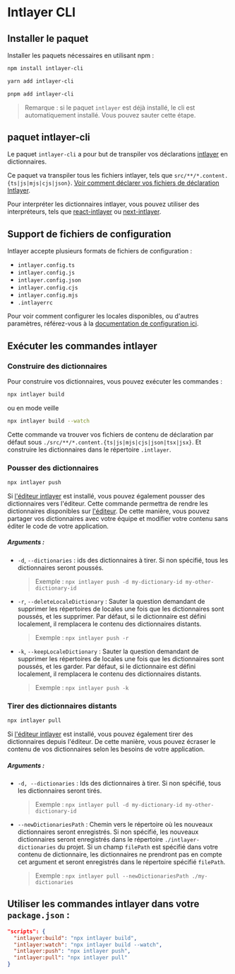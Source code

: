 # Intlayer CLI

## Installer le paquet

Installer les paquets nécessaires en utilisant npm :

```bash
npm install intlayer-cli
```

```bash
yarn add intlayer-cli
```

```bash
pnpm add intlayer-cli
```

> Remarque : si le paquet `intlayer` est déjà installé, le cli est automatiquement installé. Vous pouvez sauter cette étape.

## paquet intlayer-cli

Le paquet `intlayer-cli` a pour but de transpiler vos déclarations [intlayer](https://github.com/aymericzip/intlayer/blob/main/packages/intlayer/README.md) en dictionnaires.

Ce paquet va transpiler tous les fichiers intlayer, tels que `src/**/*.content.{ts|js|mjs|cjs|json}`. [Voir comment déclarer vos fichiers de déclaration Intlayer](https://github.com/aymericzip/intlayer/blob/main/docs/fr/intlayer_cli.md).

Pour interpréter les dictionnaires intlayer, vous pouvez utiliser des interpréteurs, tels que [react-intlayer](https://github.com/aymericzip/intlayer/blob/main/packages/react-intlayer/README.md) ou [next-intlayer](https://github.com/aymericzip/intlayer/blob/main/packages/next-intlayer/README.md).

## Support de fichiers de configuration

Intlayer accepte plusieurs formats de fichiers de configuration :

- `intlayer.config.ts`
- `intlayer.config.js`
- `intlayer.config.json`
- `intlayer.config.cjs`
- `intlayer.config.mjs`
- `.intlayerrc`

Pour voir comment configurer les locales disponibles, ou d'autres paramètres, référez-vous à la [documentation de configuration ici](https://github.com/aymericzip/intlayer/blob/main/docs/fr/configuration.md).

## Exécuter les commandes intlayer

### Construire des dictionnaires

Pour construire vos dictionnaires, vous pouvez exécuter les commandes :

```bash
npx intlayer build
```

ou en mode veille

```bash
npx intlayer build --watch
```

Cette commande va trouver vos fichiers de contenu de déclaration par défaut sous `./src/**/*.content.{ts|js|mjs|cjs|json|tsx|jsx}`. Et construire les dictionnaires dans le répertoire `.intlayer`.

### Pousser des dictionnaires

```bash
npx intlayer push
```

Si [l'éditeur intlayer](https://github.com/aymericzip/intlayer/blob/main/docs/fr/intlayer_editor.md) est installé, vous pouvez également pousser des dictionnaires vers l'éditeur. Cette commande permettra de rendre les dictionnaires disponibles sur [l'éditeur](https://intlayer.org/dashboard/content). De cette manière, vous pouvez partager vos dictionnaires avec votre équipe et modifier votre contenu sans éditer le code de votre application.

##### Arguments :

- `-d`, `--dictionaries` : ids des dictionnaires à tirer. Si non spécifié, tous les dictionnaires seront poussés.
  > Exemple : `npx intlayer push -d my-dictionary-id my-other-dictionary-id`
- `-r`, `--deleteLocaleDictionary` : Sauter la question demandant de supprimer les répertoires de locales une fois que les dictionnaires sont poussés, et les supprimer. Par défaut, si le dictionnaire est défini localement, il remplacera le contenu des dictionnaires distants.
  > Exemple : `npx intlayer push -r`
- `-k`, `--keepLocaleDictionary` : Sauter la question demandant de supprimer les répertoires de locales une fois que les dictionnaires sont poussés, et les garder. Par défaut, si le dictionnaire est défini localement, il remplacera le contenu des dictionnaires distants.
  > Exemple : `npx intlayer push -k`

### Tirer des dictionnaires distants

```bash
npx intlayer pull
```

Si [l'éditeur intlayer](https://github.com/aymericzip/intlayer/blob/main/docs/fr/intlayer_editor.md) est installé, vous pouvez également tirer des dictionnaires depuis l'éditeur. De cette manière, vous pouvez écraser le contenu de vos dictionnaires selon les besoins de votre application.

##### Arguments :

- `-d, --dictionaries` : Ids des dictionnaires à tirer. Si non spécifié, tous les dictionnaires seront tirés.
  > Exemple : `npx intlayer pull -d my-dictionary-id my-other-dictionary-id`
- `--newDictionariesPath` : Chemin vers le répertoire où les nouveaux dictionnaires seront enregistrés. Si non spécifié, les nouveaux dictionnaires seront enregistrés dans le répertoire `./intlayer-dictionaries` du projet. Si un champ `filePath` est spécifié dans votre contenu de dictionnaire, les dictionnaires ne prendront pas en compte cet argument et seront enregistrés dans le répertoire spécifié `filePath`.
  > Exemple : `npx intlayer pull --newDictionariesPath ./my-dictionaries`

## Utiliser les commandes intlayer dans votre `package.json` :

```json fileName="package.json"
"scripts": {
  "intlayer:build": "npx intlayer build",
  "intlayer:watch": "npx intlayer build --watch",
  "intlayer:push": "npx intlayer push",
  "intlayer:pull": "npx intlayer pull"
}
```
